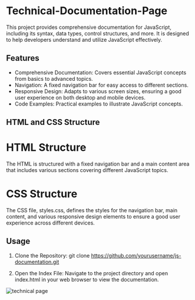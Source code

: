 # Technical-Documentation-Page
This project provides comprehensive documentation for JavaScript, including its syntax, data types, control structures, and more. It is designed to help developers understand and utilize JavaScript effectively.

## Features
- Comprehensive Documentation: Covers essential JavaScript concepts from basics to advanced topics.
- Navigation: A fixed navigation bar for easy access to different sections.
- Responsive Design: Adapts to various screen sizes, ensuring a good user experience on both desktop and mobile devices.
- Code Examples: Practical examples to illustrate JavaScript concepts.

## HTML and CSS Structure
# HTML Structure
The HTML is structured with a fixed navigation bar and a main content area that includes various sections covering different JavaScript topics.

# CSS Structure
The CSS file, styles.css, defines the styles for the navigation bar, main content, and various responsive design elements to ensure a good user experience across different devices.

## Usage
1. Clone the Repository:
git clone https://github.com/yourusername/js-documentation.git

2. Open the Index File:
Navigate to the project directory and open index.html in your web browser to view the documentation.

![technical page](https://github.com/user-attachments/assets/d101a7dd-e817-4393-9b33-a41d0b7ca09c)
